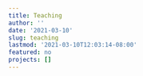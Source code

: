 ```yaml
---
title: Teaching
author: ''
date: '2021-03-10'
slug: teaching
lastmod: '2021-03-10T12:03:14-08:00'
featured: no
projects: []
---
```


